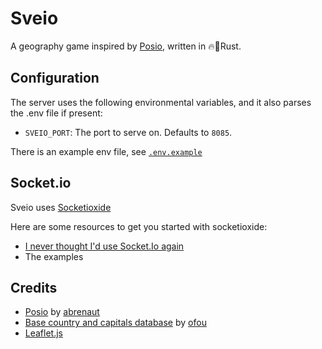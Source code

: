 # Sveio

A geography game inspired by [Posio](https://github.com/abrenaut/posio), written in 🔥🚀Rust.

## Configuration

The server uses the following environmental variables, and it also parses the .env file if present:
- `SVEIO_PORT`: The port to serve on. Defaults to `8085`.

There is an example env file, see [`.env.example`](https://github.com/Erb3/sveio/blob/main/.env.example)

## Socket.io

Sveio uses [Socketioxide](https://github.com/Totodore/socketioxide)

Here are some resources to get you started with socketioxide:

- [I never thought I'd use Socket.Io again](https://www.youtube.com/watch?v=HEhhWL1oUTM)
- The examples

## Credits

- [Posio](https://github.com/abrenaut/posio) by [abrenaut](https://github.com/abrenaut)
- [Base country and capitals database](https://gist.github.com/ofou/df09a6834a8421b4f376c875194915c9) by [ofou](https://github.com/ofou)
- [Leaflet.js](https://leafletjs.com/)
